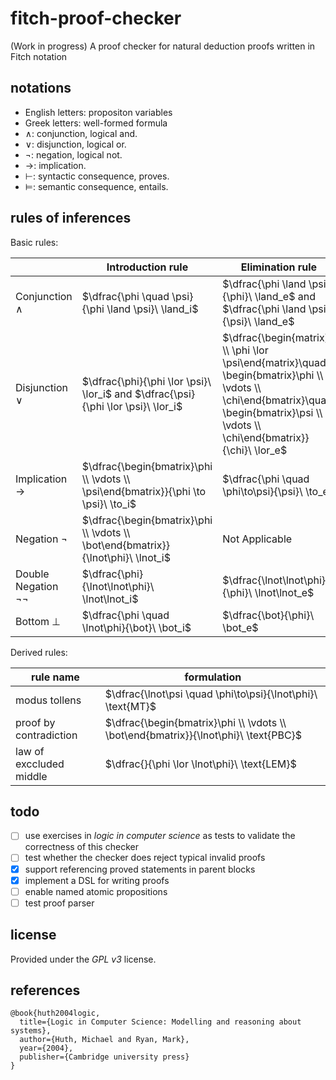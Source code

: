 # fitch-proof-checker

(Work in progress) A proof checker for natural deduction proofs written in Fitch notation

## notations

- English letters: propositon variables
- Greek letters: well-formed formula
- $\land$: conjunction, logical and.
- $\lor$: disjunction, logical or.
- $\lnot$: negation, logical not.
- $\to$: implication.
- $\vdash$: syntactic consequence, proves.
- $\vDash$: semantic consequence, entails.

## rules of inferences

Basic rules:

|                              | Introduction rule                                                                  | Elimination rule                                                                                                                                       |
|------------------------------|------------------------------------------------------------------------------------|--------------------------------------------------------------------------------------------------------------------------------------------------------|
| Conjunction $\land$          | $\dfrac{\phi \quad \psi}{\phi \land \psi}\ \land_i$                                | $\dfrac{\phi \land \psi}{\phi}\ \land_e$ and $\dfrac{\phi \land \psi}{\psi}\ \land_e$                                                                  |
| Disjunction $\lor$           | $\dfrac{\phi}{\phi \lor \psi}\ \lor_i$ and $\dfrac{\psi}{\phi \lor \psi}\ \lor_i$  | $\dfrac{\begin{matrix}\\ \\ \phi \lor \psi\end{matrix}\quad \begin{bmatrix}\phi \\ \vdots \\ \chi\end{bmatrix}\quad \begin{bmatrix}\psi \\ \vdots \\ \chi\end{bmatrix}}{\chi}\ \lor_e$ |
| Implication $\to$            | $\dfrac{\begin{bmatrix}\phi \\ \vdots \\ \psi\end{bmatrix}}{\phi \to \psi}\ \to_i$ | $\dfrac{\phi \quad \phi\to\psi}{\psi}\ \to_e$                                                                                                          |
| Negation $\lnot$             | $\dfrac{\begin{bmatrix}\phi \\ \vdots \\ \bot\end{bmatrix}}{\lnot\phi}\ \lnot_i$   | Not Applicable                                                                                                                                         |
| Double Negation $\lnot\lnot$ | $\dfrac{\phi}{\lnot\lnot\phi}\ \lnot\lnot_i$                                       | $\dfrac{\lnot\lnot\phi}{\phi}\ \lnot\lnot_e$                                                                                                           |
| Bottom $\bot$                | $\dfrac{\phi \quad \lnot\phi}{\bot}\ \bot_i$                                       | $\dfrac{\bot}{\phi}\ \bot_e$                                                                                                                           |


Derived rules:

| rule name               | formulation                                                                         |
|-------------------------|-------------------------------------------------------------------------------------|
| modus tollens           | $\dfrac{\lnot\psi \quad \phi\to\psi}{\lnot\phi}\ \text{MT}$                         |
| proof by contradiction  | $\dfrac{\begin{bmatrix}\phi \\ \vdots \\ \bot\end{bmatrix}}{\lnot\phi}\ \text{PBC}$ |
| law of exccluded middle | $\dfrac{}{\phi \lor \lnot\phi}\ \text{LEM}$                                         |


## todo

- [ ] use exercises in _logic in computer science_ as tests to validate the correctness of this checker
- [ ] test whether the checker does reject typical invalid proofs
- [x] support referencing proved statements in parent blocks
- [x] implement a DSL for writing proofs
- [ ] enable named atomic propositions
- [ ] test proof parser

## license

Provided under the _GPL v3_ license.

## references

```plaintext
@book{huth2004logic,
  title={Logic in Computer Science: Modelling and reasoning about systems},
  author={Huth, Michael and Ryan, Mark},
  year={2004},
  publisher={Cambridge university press}
}
```
